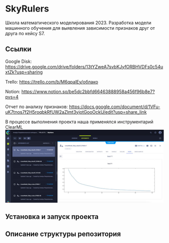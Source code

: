 # SkyRulers
Школа математического моделирования 2023. Разработка модели машинного обучения для выявления зависимости признаков друг от друга по кейсу S7. 

## Ссылки
Google Disk: https://drive.google.com/drive/folders/13tYZweA7svbKJyfORBHVDFs0c54uxtZk?usp=sharing

Trello: https://trello.com/b/M6qpalEy/облако

Notion: https://www.notion.so/be5dc2bbfd66463888958a456f96b8e7?pvs=4

Отчет по анализу признаков: https://docs.google.com/document/d/1VFu-uK7tnos7f2H5roqbkRfUW2aZlmt3yjotGooOckU/edit?usp=share_link

В процессе выполнения проекта наша применялся инструментарий ClearML
![Alt text](https://github.com/tainella/SkyRulers/blob/109196bd0ff6334784141a937379daaef79f81f3/data/screenshot.jfif)

## Установка и запуск проекта

## Описание структуры репозитория

